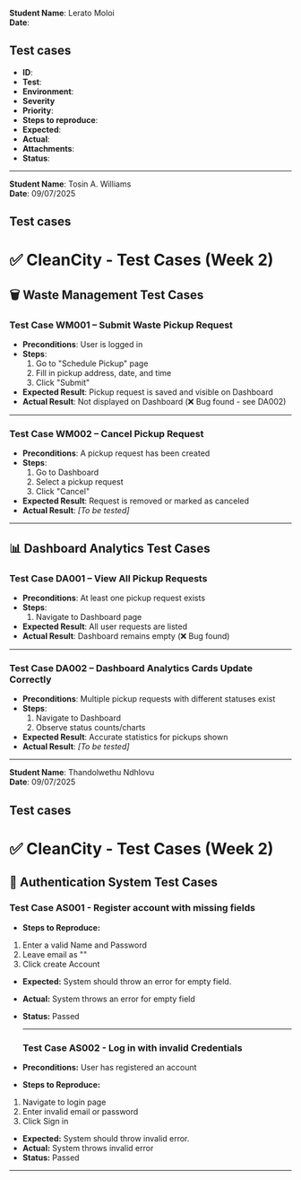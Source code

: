 **Student Name**: Lerato Moloi <br>
**Date**:

## Test cases  

<!--test case Template-->
- **ID**: 
- **Test**:
- **Environment**:  
- **Severity**
- **Priority**:
- **Steps to reproduce**:
- **Expected**:
- **Actual**:
- **Attachments**:
- **Status**: 
---

**Student Name**: Tosin A. Williams <br>
**Date**: 09/07/2025

## Test cases  

<!--test case Template-->
 # ✅ CleanCity - Test Cases (Week 2)

## 🗑️ Waste Management Test Cases

### Test Case WM001 – Submit Waste Pickup Request
- **Preconditions**: User is logged in
- **Steps**:
  1. Go to "Schedule Pickup" page
  2. Fill in pickup address, date, and time
  3. Click "Submit"
- **Expected Result**: Pickup request is saved and visible on Dashboard
- **Actual Result**: Not displayed on Dashboard (❌ Bug found - see DA002)

---

### Test Case WM002 – Cancel Pickup Request
- **Preconditions**: A pickup request has been created
- **Steps**:
  1. Go to Dashboard
  2. Select a pickup request
  3. Click "Cancel"
- **Expected Result**: Request is removed or marked as canceled
- **Actual Result**: _[To be tested]_

---

## 📊 Dashboard Analytics Test Cases

### Test Case DA001 – View All Pickup Requests
- **Preconditions**: At least one pickup request exists
- **Steps**:
  1. Navigate to Dashboard page
- **Expected Result**: All user requests are listed
- **Actual Result**: Dashboard remains empty (❌ Bug found)

---

### Test Case DA002 – Dashboard Analytics Cards Update Correctly
- **Preconditions**: Multiple pickup requests with different statuses exist
- **Steps**:
  1. Navigate to Dashboard
  2. Observe status counts/charts
- **Expected Result**: Accurate statistics for pickups shown
- **Actual Result**: _[To be tested]_


---

**Student Name**: Thandolwethu Ndhlovu <br>
**Date**: 09/07/2025

## Test cases  

<!--test case Template-->
 # ✅ CleanCity - Test Cases (Week 2)

 ## 🔐 Authentication System Test Cases
 ### Test Case AS001 - Register account with missing fields
- **Steps to Reproduce:**
 1. Enter a valid Name and Password
 2. Leave email as ""
 3. Click create Account
- **Expected:**
System should throw an error for empty field.
- **Actual:**
System throws an error for empty field
- **Status:** Passed

  ---

   ### Test Case AS002 - Log in with invalid Credentials
 - **Preconditions:** User has registered an account
- **Steps to Reproduce:**
 1. Navigate to login page
 2. Enter invalid email or password
 3. Click Sign in
- **Expected:**
System should throw invalid error.
- **Actual:**
System throws invalid error
- **Status:** Passed
---


